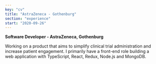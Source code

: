 ```yaml
---
key: "cv"
title: "AstraZeneca - Gothenburg"
section: "experience"
start: "2020-09-26"
---
```

**Software Developer - AstraZeneca, Gothenburg**

Working on a product that aims to simplify clinical trial administration and increase patient engagement. I primarily have a front-end role building a web application with TypeScript, React, Redux, Node.js and MongoDB.